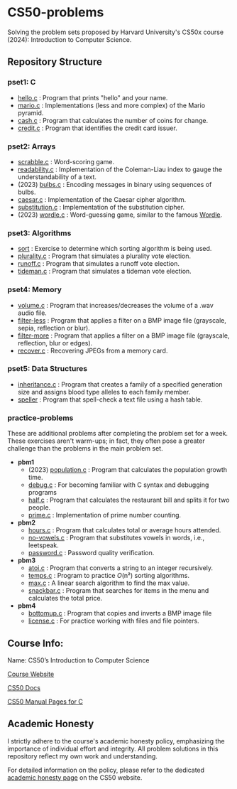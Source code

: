 # CS50-problems
Solving the problem sets proposed by Harvard University's CS50x course (2024): Introduction to Computer Science.

## Repository Structure

### pset1: C
- [hello.c](/pset1/hello/hello.c) : Program that prints "hello" and your name.
- [mario.c](/pset1/mario) : Implementations (less and more complex) of the Mario pyramid.
- [cash.c](/pset1/cash/cash.c) : Program that calculates the number of coins for change.
- [credit.c](/pset1/credit/credit.c) : Program that identifies the credit card issuer.

### pset2: Arrays
- [scrabble.c](/pset2/scrabble/scrabble.c) : Word-scoring game.
- [readability.c](/pset2/readability/readability.c) : Implementation of the Coleman-Liau index to gauge the understandability of a text.
- (2023) [bulbs.c](/pset2/bulbs/bulbs.c) : Encoding messages in binary using sequences of bulbs.
- [caesar.c](/pset2/caesar/caesar.c) : Implementation of the Caesar cipher algorithm.
- [substitution.c](/pset2/substitution/substitution.c) : Implementation of the substitution cipher.
- (2023) [wordle.c](/pset2/wordle/wordle.c) : Word-guessing game, similar to the famous [Wordle](https://www.nytimes.com/games/wordle/index.html).

### pset3: Algorithms
- [sort](/pset3/sort) : Exercise to determine which sorting algorithm is being used.
- [plurality.c](/pset3/plurality/plurality.c) : Program that simulates a plurality vote election.
- [runoff.c](/pset3/runoff/runoff.c) : Program that simulates a runoff vote election.
- [tideman.c](/pset3/tideman/tideman.c) : Program that simulates a tideman vote election.

### pset4: Memory
- [volume.c](/pset4/volume/volume.c) : Program that increases/decreases the volume of a .wav audio file.
- [filter-less](/pset4/filter/filter-less) : Program that applies a filter on a BMP image file (grayscale, sepia, reflection or blur).
- [filter-more](/pset4/filter/filter-more) : Program that applies a filter on a BMP image file (grayscale, reflection, blur or edges).
- [recover.c](/pset4/recover/recover.c) : Recovering JPEGs from a memory card.

### pset5: Data Structures
- [inheritance.c](/pset5/inheritance/inheritance.c) : Program that creates a family of a specified generation size and assigns blood type alleles to each family member.
- [speller](/pset5/speller/) : Program that spell-check a text file using a hash table.

### practice-problems
These are additional problems after completing the problem set for a week. These exercises aren't warm-ups; in fact, they often pose a greater challenge than the problems in the main problem set.
- **pbm1**
  - (2023) [population.c](/practice-problems/pbm1/population/population.c) : Program that calculates the population growth time.
  - [debug.c](/practice-problems/pbm1/debug/debug.c) : For becoming familiar with C syntax and debugging programs
  - [half.c](/practice-problems/pbm1/half/half.c) : Program that calculates the restaurant bill and splits it for two people.
  - [prime.c](/practice-problems/pbm1/prime/prime.c) : Implementation of prime number counting.
- **pbm2**
  - [hours.c](/practice-problems/pbm2/hours/hours.c) : Program that calculates total or average hours attended.
  - [no-vowels.c](/practice-problems/pbm2/no-vowels/no-vowels.c) : Program that substitutes vowels in words, i.e., leetspeak.
  - [password.c](/practice-problems/pbm2/password/password.c) : Password quality verification.
- **pbm3**
  - [atoi.c](/practice-problems/pbm3/atoi/atoi.c) : Program that converts a string to an integer recursively.
  - [temps.c](/practice-problems/pbm3/temps/) : Program to practice *O*(n²) sorting algorithms.
  - [max.c](/practice-problems/pbm3/max/max.c) : A linear search algorithm to find the max value.
  - [snackbar.c](/practice-problems/pbm3/snackbar/snackbar.c) : Program that searches for items in the menu and calculates the total price.
- **pbm4**
  - [bottomup.c](/practice-problems/pbm4/bottomup/bottomup.c) : Program that copies and inverts a BMP image file
  - [license.c](/practice-problems/pbm4/license/license.c) : For practice working with files and file pointers.

## Course Info:
Name: CS50’s Introduction to Computer Science

[Course Website](https://cs50.harvard.edu/x/2024/)

[CS50 Docs](https://cs50.readthedocs.io/)

[CS50 Manual Pages for C](https://manual.cs50.io/)

## Academic Honesty

I strictly adhere to the course's academic honesty policy, emphasizing the importance of individual effort and integrity. All problem solutions in this repository reflect my own work and understanding.

For detailed information on the policy, please refer to the dedicated [academic honesty page](https://cs50.harvard.edu/x/2024/honesty/) on the CS50 website.
